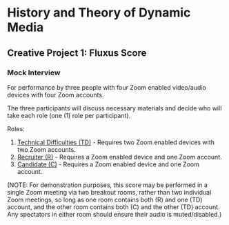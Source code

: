 # History and Theory of Dynamic Media

## Creative Project 1: Fluxus Score

### Mock Interview

For performance by three people with four Zoom enabled video/audio devices with four Zoom accounts.

The three participants will discuss necessary materials and decide who will take each role (one (1) role per participant).

Roles:
1. [Technical Difficulties (TD)](./technical_difficulties.html) - Requires two Zoom enabled devices with two Zoom accounts.
2. [Recruiter (R)](./recruiter.html) - Requires a Zoom enabled device and one Zoom account.
3. [Candidate (C)](./candidate.html) - Requires a Zoom enabled device and one Zoom account.

(NOTE: For demonstration purposes, this score may be performed in a single Zoom meeting via two breakout rooms, rather than two individual Zoom meetings, so long as one room contains both (R) and one (TD) account, and the other room contains both (C) and the other (TD) account. Any spectators in either room should ensure their audio is muted/disabled.)